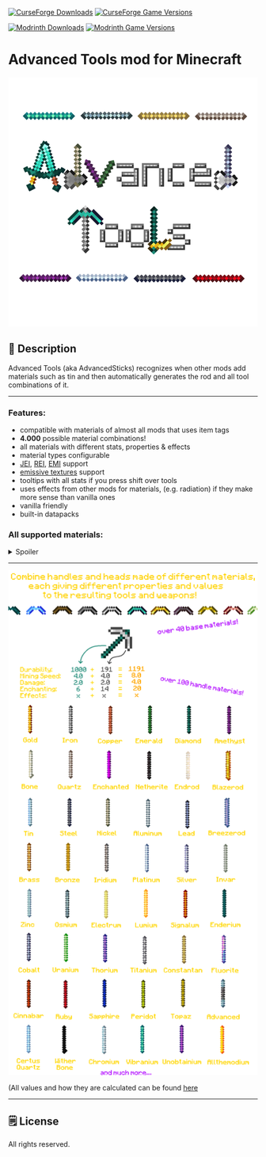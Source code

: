 [![CurseForge Downloads](https://cf.way2muchnoise.eu/247091.svg?badge_style=for_the_badge)][cf_mod] [![CurseForge Game Versions](https://cf.way2muchnoise.eu/versions/247091.svg?badge_style=for_the_badge)][cf_mod]

[![Modrinth Downloads](https://img.shields.io/modrinth/dt/e4rqAMfN?label=Modrinth&logo=modrinth&style=for-the-badge)][mr_mod] [![Modrinth Game Versions](https://img.shields.io/modrinth/game-versions/e4rqAMfN?label=Available%20for&logo=modrinth&style=for-the-badge)][mr_mod]

# Advanced Tools mod for Minecraft

![Logo](https://github.com/XxRexRaptorxX/AdvancedSticks/blob/master/src/main/resources/logo.png?raw=true)

## 📖 Description

Advanced Tools (aka AdvancedSticks) recognizes when other mods add materials such as tin and then automatically generates the rod and all tool combinations of it.

-----

### Features:
- compatible with materials of almost all mods that uses item tags
- **4.000** possible material combinations!
- all materials with different stats, properties & effects
- material types configurable
- [JEI](https://www.curseforge.com/minecraft/mc-mods/jei), [REI](https://www.curseforge.com/minecraft/mc-mods/roughly-enough-items), [EMI](https://www.curseforge.com/minecraft/mc-mods/emi) support
- [emissive textures](https://www.curseforge.com/minecraft/mc-mods/moremcmeta-emissive-forge) support
- tooltips with all stats if you press shift over tools
- uses effects from other mods for materials, (e.g. radiation) if they make more sense than vanilla ones
- vanilla friendly
- built-in datapacks

### All supported materials:
<details>
<summary>Spoiler</summary>
<li>bone</li><li>copper</li><li>advanced</li><li>enchanted</li><li>blaze</li><li>emerald</li><li>amethyst</li><li>end</li><li>iron</li><li>gold</li><li>diamond</li><li>netherite</li><li>breeze</li><li>aluminum</li><li>electrum</li><li>tin</li><li>brass</li><li>bronze</li><li>constantan</li><li>nickel</li><li>invar</li><li>steel</li><li>lumium</li><li>iridium</li><li>osmium</li><li>platinum</li><li>enderium</li><li>uranium</li><li>signalum</li><li>lead</li><li>ruby</li><li>sapphire</li><li>topaz</li><li>peridot</li><li>cinnabar</li><li>fluorite</li><li>vibranium</li><li>unobtainium</li><li>allthemodium</li><li>certus quartz</li><li>quartz</li><li>cobalt</li><li>titanium</li><li>zinc</li><li>stone</li><li>adamant</li><li>advanced alloy</li><li>antimony</li><li>apatite</li><li>aquite</li><li>atomic alloy</li><li>basalz rod</li><li>bedrock</li><li>beryllium</li><li>biosteel</li><li>blastproofalloy</li><li>blitz rod</li><li>blizz rod</li><li>cadmium</li><li>thorium</li><li>carbon</li><li>certus quartz crystal</li><li>charoite</li><li>cupronickel</li><li>dark steel</li><li>duratium</li><li>diopside</li><li>elementium</li><li>end steel</li><li>energetic alloy</li><li>energite</li><li>energized copper</li><li>energized gold</li><li>falsite</li><li>fluix crystal</li><li>plastic</li><li>horizonite</li><li>infused alloy</li><li>kanthal</li><li>manasteel</li><li>manganese</li><li>obsidian</li><li>plutonium</li><li>prismarine</li><li>pulsating alloy</li><li>pyrope</li><li>redstone</li><li>reinforced alloy</li><li>silicon</li><li>solarium</li><li>stainless steel</li><li>terrasteel</li><li>superconductor</li><li>tungsten</li><li>ventium</li><li>vibrant alloy</li><li>zanite</li><li>opal</li><li>anglesite</li><li>benitoite</li><li>blutonium</li><li>cyanite</li><li>graphite</li><li>insanite</li><li>ludicrite</li><li>magentite</li><li>netherite-diamond</li><li>netherite-emerald</li><li>netherite-gold</li><li>netherite-iron</li><li>ridiculite</li><li>yellorium</li><li>wither bone</li><li>compressed iron</li><li>ender crystal</li><li>glowstone</li><li>inanite</li><li>pink slime</li><li>soularium</li><li>blue steel</li><li>high carbon blue steel</li><li>weak blue steel</li><li>wrought iron</li><li>weak steel</li><li>high carbon steel</li><li>black steel</li><li>high carbon black steel</li><li>black bronze</li><li>bismuth</li><li>bismuth bronze</li><li>red steel</li><li>high carbon red steel</li><li>weak red steel</li><li>rose gold</li><li>pig iron</li><li>sterling silver</li><li>pyrite</li>
</details>

-----

![review picture](https://github.com/XxRexRaptorxX/AdvancedSticks/blob/master/src/main/resources/review.png?raw=true)

(All values and how they are calculated can be found [here](https://github.com/XxRexRaptorxX/AdvancedSticks/blob/master/src/main/java/xxrexraptorxx/advancedtools/utils/enums/Materials.java)

-----

## 🗒️ License

All rights reserved.

[cf_mod]: https://www.curseforge.com/minecraft/mc-mods/advanced-sticks

[mr_mod]: https://modrinth.com/mod/advanced-sticks
